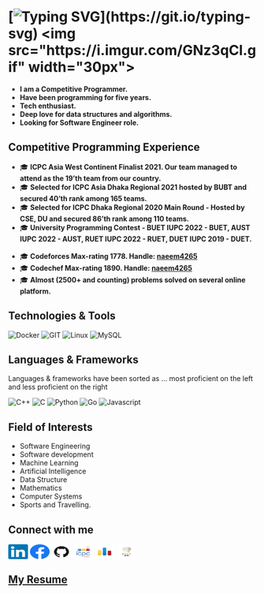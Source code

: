 
# [![Typing SVG](https://readme-typing-svg.herokuapp.com?font=consolas&color=%234DF79A&height=30&lines=Hello+there%2C+I'm+Naeem+AL+Imran!)](https://git.io/typing-svg) <img src="https://i.imgur.com/GNz3qCl.gif" width="30px">


- <b>I am a Competitive Programmer.
- Have been programming for five years.
- Tech enthusiast.
- Deep love for data structures and algorithms.
- Looking for Software Engineer role. 
</b>

## Competitive Programming Experience
<ul>
  <li> 🎓 <b>ICPC Asia West Continent Finalist 2021. Our team managed to attend as the 19’th team from our country.</b>
  <li> 🎓 <b>Selected for ICPC Asia Dhaka Regional 2021 hosted by BUBT and secured 40’th rank among 165 teams.</b>
  <li> 🎓 <b>Selected for ICPC Dhaka Regional 2020 Main Round - Hosted by CSE,  DU and secured 86’th rank among 110 teams.</b>
  <li> 🎓 <b> University Programming Contest - BUET IUPC 2022 - BUET, AUST IUPC 2022 - AUST, RUET IUPC 2022 - RUET, DUET IUPC 2019 - DUET. </b>
  </br>
  </br>
  <li> 🎓 <b> Codeforces Max-rating 1778. Handle: <a href="https://codeforces.com/profile/naeem4265"> naeem4265 </a> </b>
  <li> 🎓 <b> Codechef Max-rating 1890. Handle: <a href="https://www.codechef.com/users/naeem4265"> naeem4265 </a></b>
  <li> 🎓 <b> Almost (2500+ and counting) problems solved on several online platform. </b>
</ul>

## Technologies & Tools
![Docker](https://img.shields.io/badge/docker-%230db7ed.svg?style=for-the-badge&logo=docker&logoColor=white)
![GIT](https://img.shields.io/badge/git-%3776AB.svg?style=for-the-badge&logo=git&logoColor=white&color=F05032)
![Linux](https://img.shields.io/badge/linux-%FCC624.svg?style=for-the-badge&logo=linux&logoColor=black&color=FCC624)
![MySQL](https://img.shields.io/badge/mysql-%4479A1.svg?style=for-the-badge&logo=mysql&logoColor=white&color=4479A1)

## Languages & Frameworks
Languages & frameworks have been sorted as ...  most proficient on the left and less proficient on the right <br>

![C++](https://img.shields.io/badge/c++-00599C.svg?style=for-the-badge&logo=c%2B%2B&logoColor=white&color=00599C)
![C](https://img.shields.io/badge/c-%3776AB.svg?style=for-the-badge&logo=c&logoColor=white&color=A8B9CC)
![Python](https://img.shields.io/badge/python-%3776AB.svg?style=for-the-badge&logo=python&logoColor=white&color=3776AB)
![Go](https://img.shields.io/badge/Go-00ADD8?style=for-the-badge&logo=go&logoColor=white)
![Javascript](https://img.shields.io/badge/javscript-%F7DF1E.svg?style=for-the-badge&logo=javascript&logoColor=black&color=F7DF1E)


## Field of Interests
- Software Engineering
- Software development
- Machine Learning
- Artificial Intelligence
- Data Structure 
- Mathematics
- Computer Systems
- Sports and Travelling.

## Connect with me
<p align="left">
    <a href="https://www.linkedin.com/in/naeem4265/" target="blank"><img align="center" src="Assets/linkedin.svg" alt="LinkedIn" height="30" width="40" /></a>
    <a href="https://www.facebook.com/naeem4265" target="blank"><img align="center" src="Assets/facebook.svg" alt="Facebook" height="30" width="40" /></a>
    <a href="https://icpc.global/private/person/489525/ICPCID" target="blank"><img align="center" src="Assets/github.png" alt="Github" height="30" width="40" /></a>
    <a href="https://icpc.global/private/person/489525/ICPCID" target="blank"><img align="center" src="Assets/icpc.png" alt="icpcID" height="30" width="40" /></a>
    <a href="https://codeforces.com/profile/naeem4265" target="blank"><img align="center" src="Assets/codeforces.png" alt="Codeforces" height="30" width="40" /></a>
    <a href="https://www.codechef.com/users/naeem4265" target="blank"><img align="center" src="Assets/codechef.jpg" alt="Codechef" height="30" width="40" /></a>
</p>

## [My Resume](https://github.com/naeem4265/naeem4265/blob/master/Resume_Naeem.pdf)